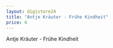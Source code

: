 ```yaml
---
layout: digistore24
title: "Antje Kräuter - Frühe Kindheit"
price: 6
---
```

<p>Antje Kr&#xE4;uter - Fr&#xFC;he Kindheit</p>